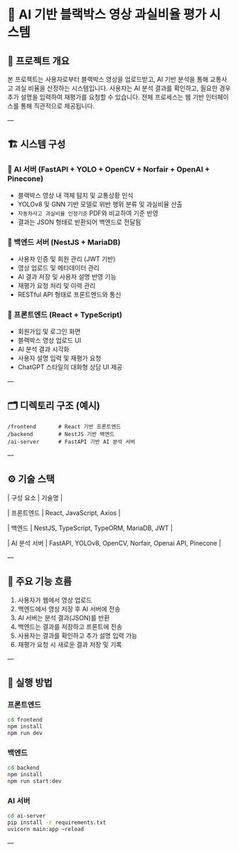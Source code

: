 # 🚗 AI 기반 블랙박스 영상 과실비율 평가 시스템

## 📌 프로젝트 개요

본 프로젝트는 사용자로부터 블랙박스 영상을 업로드받고, AI 기반 분석을 통해 교통사고 과실 비율을 산정하는 시스템입니다. 사용자는 AI 분석 결과를 확인하고, 필요한 경우 추가 설명을 입력하여 재평가를 요청할 수 있습니다. 전체 프로세스는 웹 기반 인터페이스를 통해 직관적으로 제공됩니다.

—

## 🏗️ 시스템 구성

### 🧠 AI 서버 (FastAPI + YOLO + OpenCV + Norfair + OpenAI + Pinecone)

- 블랙박스 영상 내 객체 탐지 및 교통상황 인식
- YOLOv8 및 GNN 기반 모델로 위반 행위 분류 및 과실비율 산출
- `자동차사고 과실비율 인정기준` PDF와 비교하여 기준 반영
- 결과는 JSON 형태로 반환되어 백엔드로 전달됨

### 🔧 백엔드 서버 (NestJS + MariaDB)

- 사용자 인증 및 회원 관리 (JWT 기반)
- 영상 업로드 및 메타데이터 관리
- AI 결과 저장 및 사용자 설명 반영 기능
- 재평가 요청 처리 및 이력 관리
- RESTful API 형태로 프론트엔드와 통신

### 💬 프론트엔드 (React + TypeScript)

- 회원가입 및 로그인 화면
- 블랙박스 영상 업로드 UI
- AI 분석 결과 시각화
- 사용자 설명 입력 및 재평가 요청
- ChatGPT 스타일의 대화형 상담 UI 제공

—

## 🗂️ 디렉토리 구조 (예시)

```
/frontend       # React 기반 프론트엔드
/backend        # NestJS 기반 백엔드
/ai-server      # FastAPI 기반 AI 분석 서버
```

—

## ⚙️ 기술 스택

| 구성 요소 | 기술명 |

| 프론트엔드 | React, JavaScript, Axios |

| 백엔드 | NestJS, TypeScript, TypeORM, MariaDB, JWT |

| AI 분석 서버 | FastAPI, YOLOv8, OpenCV, Norfair, Openai API, Pinecone |

—

## 🔄 주요 기능 흐름

1. 사용자가 웹에서 영상 업로드
2. 백엔드에서 영상 저장 후 AI 서버에 전송
3. AI 서버는 분석 결과(JSON)를 반환
4. 백엔드는 결과를 저장하고 프론트에 전송
5. 사용자는 결과를 확인하고 추가 설명 입력 가능
6. 재평가 요청 시 새로운 결과 저장 및 기록

—

## 🧪 실행 방법

### 프론트엔드

```bash
cd frontend
npm install
npm run dev

```

### 백엔드

```bash
cd backend
npm install
npm run start:dev

```

### AI 서버

```bash
cd ai-server
pip install -r requirements.txt
uvicorn main:app —reload

```

—
